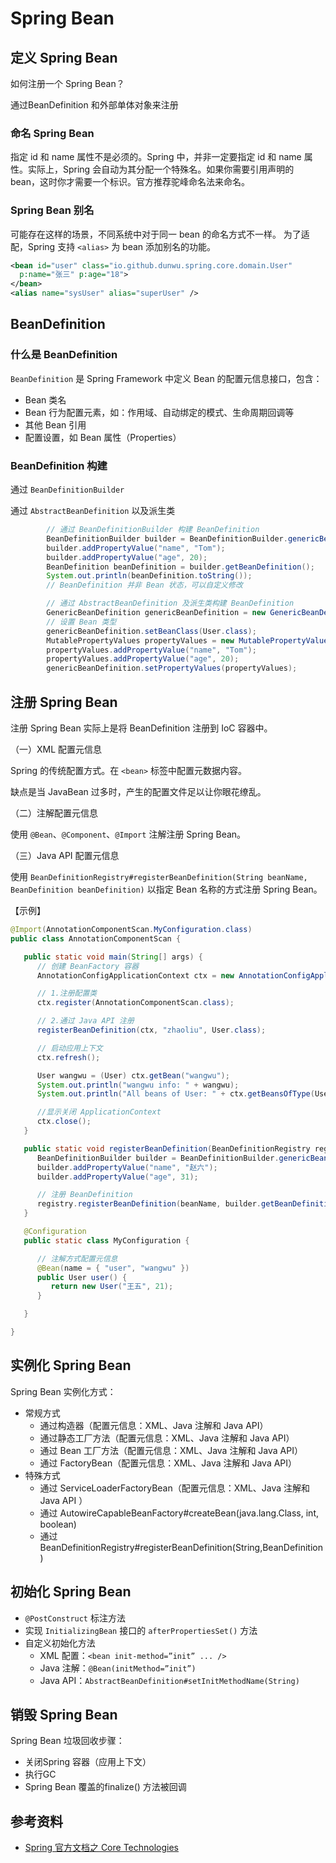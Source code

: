 # Spring Bean

<!-- TOC depthFrom:2 depthTo:3 -->

<!-- /TOC -->

## 定义 Spring Bean

如何注册一个 Spring Bean？

通过BeanDefinition 和外部单体对象来注册

### 命名 Spring Bean

指定 id 和 name 属性不是必须的。Spring 中，并非一定要指定 id 和 name 属性。实际上，Spring 会自动为其分配一个特殊名。如果你需要引用声明的 bean，这时你才需要一个标识。官方推荐驼峰命名法来命名。

### Spring Bean 别名

可能存在这样的场景，不同系统中对于同一 bean 的命名方式不一样。
为了适配，Spring 支持 `<alias>` 为 bean 添加别名的功能。

```xml
<bean id="user" class="io.github.dunwu.spring.core.domain.User"
  p:name="张三" p:age="18">
</bean>
<alias name="sysUser" alias="superUser" />
```

## BeanDefinition

### 什么是 BeanDefinition

`BeanDefinition` 是 Spring Framework 中定义 Bean 的配置元信息接口，包含：

- Bean 类名
- Bean 行为配置元素，如：作用域、自动绑定的模式、生命周期回调等
- 其他 Bean 引用
- 配置设置，如 Bean 属性（Properties）

### BeanDefinition 构建

通过 `BeanDefinitionBuilder`

通过 `AbstractBeanDefinition` 以及派生类

```java
		// 通过 BeanDefinitionBuilder 构建 BeanDefinition
		BeanDefinitionBuilder builder = BeanDefinitionBuilder.genericBeanDefinition(User.class);
		builder.addPropertyValue("name", "Tom");
		builder.addPropertyValue("age", 20);
		BeanDefinition beanDefinition = builder.getBeanDefinition();
		System.out.println(beanDefinition.toString());
		// BeanDefinition 并非 Bean 状态，可以自定义修改

		// 通过 AbstractBeanDefinition 及派生类构建 BeanDefinition
		GenericBeanDefinition genericBeanDefinition = new GenericBeanDefinition();
		// 设置 Bean 类型
		genericBeanDefinition.setBeanClass(User.class);
		MutablePropertyValues propertyValues = new MutablePropertyValues();
		propertyValues.addPropertyValue("name", "Tom");
		propertyValues.addPropertyValue("age", 20);
		genericBeanDefinition.setPropertyValues(propertyValues);
```

## 注册 Spring Bean

注册 Spring Bean 实际上是将 BeanDefinition 注册到 IoC 容器中。

（一）XML 配置元信息

Spring 的传统配置方式。在 `<bean>` 标签中配置元数据内容。

缺点是当 JavaBean 过多时，产生的配置文件足以让你眼花缭乱。

（二）注解配置元信息

使用 `@Bean`、`@Component`、`@Import` 注解注册 Spring Bean。

（三）Java API 配置元信息

使用 `BeanDefinitionRegistry#registerBeanDefinition(String beanName, BeanDefinition beanDefinition)` 以指定 Bean 名称的方式注册 Spring Bean。

【示例】

```java
@Import(AnnotationComponentScan.MyConfiguration.class)
public class AnnotationComponentScan {

   public static void main(String[] args) {
      // 创建 BeanFactory 容器
      AnnotationConfigApplicationContext ctx = new AnnotationConfigApplicationContext();

      // 1.注册配置类
      ctx.register(AnnotationComponentScan.class);

      // 2.通过 Java API 注册
      registerBeanDefinition(ctx, "zhaoliu", User.class);

      // 启动应用上下文
      ctx.refresh();

      User wangwu = (User) ctx.getBean("wangwu");
      System.out.println("wangwu info: " + wangwu);
      System.out.println("All beans of User: " + ctx.getBeansOfType(User.class));

      //显示关闭 ApplicationContext
      ctx.close();
   }

   public static void registerBeanDefinition(BeanDefinitionRegistry registry, String beanName, Class<?> beanClass) {
      BeanDefinitionBuilder builder = BeanDefinitionBuilder.genericBeanDefinition(beanClass);
      builder.addPropertyValue("name", "赵六");
      builder.addPropertyValue("age", 31);

      // 注册 BeanDefinition
      registry.registerBeanDefinition(beanName, builder.getBeanDefinition());
   }

   @Configuration
   public static class MyConfiguration {

      // 注解方式配置元信息
      @Bean(name = { "user", "wangwu" })
      public User user() {
         return new User("王五", 21);
      }

   }

}
```

## 实例化 Spring Bean

Spring Bean 实例化方式：

- 常规方式
  - 通过构造器（配置元信息：XML、Java 注解和 Java API）
  - 通过静态工厂方法（配置元信息：XML、Java 注解和 Java API）
  - 通过 Bean 工厂方法（配置元信息：XML、Java 注解和 Java API）
  - 通过 FactoryBean（配置元信息：XML、Java 注解和 Java API）
- 特殊方式
  - 通过 ServiceLoaderFactoryBean（配置元信息：XML、Java 注解和 Java API ）
  - 通过 AutowireCapableBeanFactory#createBean(java.lang.Class, int, boolean)
  - 通过 BeanDefinitionRegistry#registerBeanDefinition(String,BeanDefinition)

## 初始化 Spring Bean

- `@PostConstruct` 标注方法
- 实现 `InitializingBean` 接口的 `afterPropertiesSet()` 方法
- 自定义初始化方法
  - XML 配置：`<bean init-method=”init” ... />`
  - Java 注解：`@Bean(initMethod=”init”)`
  - Java API：`AbstractBeanDefinition#setInitMethodName(String)`

## 销毁 Spring Bean

Spring Bean 垃圾回收步骤：

- 关闭Spring 容器（应用上下文）
- 执行GC
- Spring Bean 覆盖的finalize() 方法被回调

## 参考资料

- [Spring 官方文档之 Core Technologies](https://docs.spring.io/spring-framework/docs/current/spring-framework-reference/core.html#beans)
